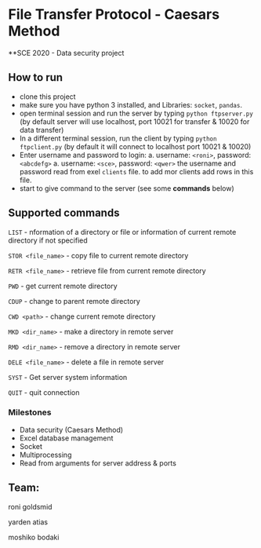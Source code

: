 # **File Transfer Protocol - Caesars Method**


**SCE 2020 - Data security project


## **How to run**
- clone this project
- make sure you have python 3 installed, and Libraries: `socket`, `pandas`.
- open terminal session and run the server by typing `python ftpserver.py` (by default server will use localhost, port 10021 for transfer &amp; 10020 for data transfer)
- In a different terminal session, run the client by typing `python ftpclient.py` (by default it will connect to localhost port 10021 &amp; 10020) 
- Enter username and password to login:
	a. username: `<roni>`, password: `<abcdefg>` 
	a. username: `<sce>`, password: `<qwer>` 
	the username and password read from exel `clients` file. to add mor clients add rows in this file.
- start to give command to the server (see some **commands** below)


## Supported commands

`LIST` - nformation of a directory or file or information of current remote directory if not specified

`STOR <file_name>` - copy file to current remote directory 

`RETR <file_name>` - retrieve file from current remote directory

`PWD` - get current remote directory

`CDUP` - change to parent remote directory

`CWD <path>` - change current remote directory

`MKD <dir_name>` - make a directory in remote server

`RMD <dir_name>` - remove a directory in remote server

`DELE <file_name>` - delete a file in remote server 

`SYST` - Get server system information

`QUIT` - quit connection


### **Milestones**

- Data security (Caesars Method)
- Excel database management
- Socket
- Multiprocessing
- Read from arguments for server address &amp; ports


## Team:

roni goldsmid

yarden atias

moshiko bodaki


